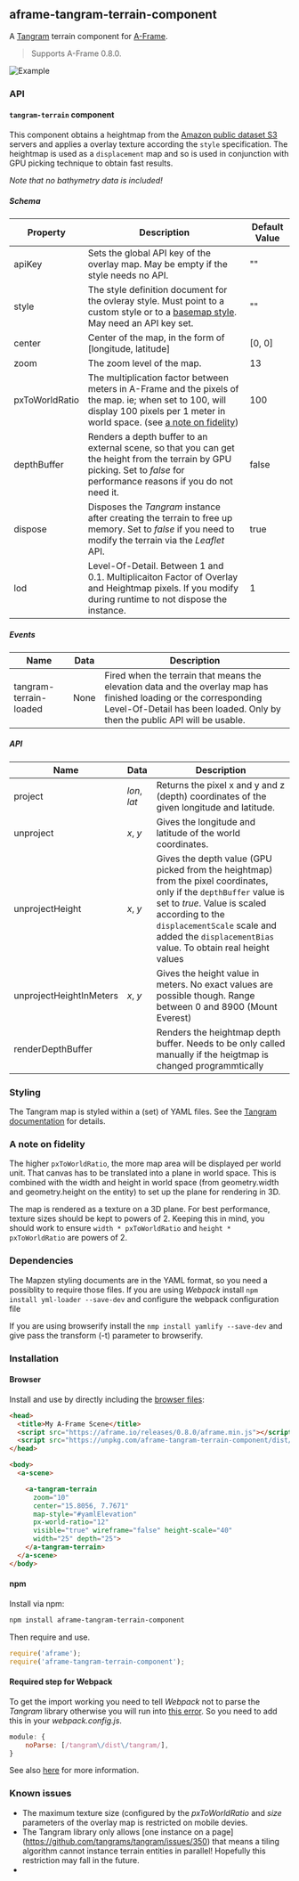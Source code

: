 ## aframe-tangram-terrain-component

A [Tangram](https://github.com/tangrams/tangram) terrain component for [A-Frame](https://aframe.io). 

> Supports A-Frame 0.8.0.

![Example](doc/example.jpg)

### API

#### `tangram-terrain` component

This component obtains a heightmap from the [Amazon public dataset S3](https://aws.amazon.com/public-datasets/terrain/) servers and applies a overlay texture according the `style` specification. The heightmap is used as a `displacement` map and so is used in conjunction with GPU picking technique to obtain fast results.

_Note that no bathymetry data is included!_

##### Schema
| Property | Description | Default Value |
| -------- | ----------- | ------------- |
| apiKey | Sets the global API key of the overlay map. May be empty if the style needs no API. | "" |
| style | The style definition document for the ovleray style. Must point to a custom style or to a [basemap style](https://www.nextzen.org/). May need an API key set. | "" |
| center | Center of the map, in the form of [longitude, latitude] | [0, 0] |
| zoom | The zoom level of the map. | 13 |
| pxToWorldRatio | The multiplication factor between meters in A-Frame and the pixels of the map. ie; when set to 100, will display 100 pixels per 1 meter in world space. (see [a note on fidelity](#a-note-on-fidelity)) | 100 |
| depthBuffer | Renders a depth buffer to an external scene, so that you can get the height from the terrain by GPU picking. Set to _false_ for performance reasons if you do not need it. | false |
| dispose | Disposes the _Tangram_ instance after creating the terrain to free up memory. Set to _false_ if you need to modify the terrain via the _Leaflet_ API. | true |
| lod | Level-Of-Detail. Between 1 and 0.1. Multiplicaiton Factor of Overlay and Heightmap pixels. If you modify during runtime to not dispose the instance. | 1 |

##### Events
| Name | Data | Description |
| -------- | ----------- | ------------- |
| tangram-terrain-loaded | None| Fired when the terrain that means the elevation data and the overlay map has finished loading or the corresponding Level-Of-Detail has been loaded. Only by then the public API will be usable. |



##### API
| Name | Data | Description |
| -------- | ----------- | ------------- |
| project | _lon_, _lat_| Returns the pixel x and y and z (depth) coordinates of the given longitude and latitude. |
| unproject | _x_, _y_| Gives the longitude and latitude of the world coordinates. |
| unprojectHeight | _x_, _y_| Gives the depth value (GPU picked from the heightmap) from the pixel coordinates, only if the `depthBuffer` value is set to _true_. Value is scaled according to the `displacementScale` scale and added the `displacementBias` value. To obtain real height values |
| unprojectHeightInMeters | _x_, _y_| Gives the height value in meters. No exact values are possible though. Range between 0 and 8900 (Mount Everest) |
| renderDepthBuffer | | Renders the heightmap depth buffer. Needs to be only called manually if the heigtmap is changed programmtically |

### Styling
The Tangram map is styled within a (set) of YAML files. See the [Tangram documentation](https://mapzen.com/documentation/tangram/) for details. 

### A note on fidelity

The higher `pxToWorldRatio`, the more map area will be displayed per world
unit. That canvas has to be translated into a plane in world space. This is
combined with the width and height in world space (from geometry.width and
geometry.height on the entity) to set up the plane for rendering in 3D.

The map is rendered as a texture on a 3D plane. For best performance, texture
sizes should be kept to powers of 2. Keeping this in mind, you should work to
ensure `width * pxToWorldRatio` and `height * pxToWorldRatio` are powers of 2.

### Dependencies
The Mapzen styling documents are in the YAML format, so you need a possiblity to require those files.
If you are using _Webpack_ install
`npm install yml-loader --save-dev` 
and configure the webpack configuration file

If you are using browserify install the
`nmp install yamlify --save-dev` 
and give pass the transform (-t) parameter to browserify.

### Installation

#### Browser

Install and use by directly including the [browser files](dist):

```html
<head>
  <title>My A-Frame Scene</title>
  <script src="https://aframe.io/releases/0.8.0/aframe.min.js"></script>
  <script src="https://unpkg.com/aframe-tangram-terrain-component/dist/aframe-tangram-terrain-component.min.js"></script>
</head>

<body>
  <a-scene>

    <a-tangram-terrain
      zoom="10" 
      center="15.8056, 7.7671" 
      map-style="#yamlElevation" 
      px-world-ratio="12"
      visible="true" wireframe="false" height-scale="40"
      width="25" depth="25">
    </a-tangram-terrain>
  </a-scene>
</body>
```

<!-- If component is accepted to the Registry, uncomment this. -->
<!--
Or with [angle](https://npmjs.com/package/angle/), you can install the proper
version of the component straight into your HTML file, respective to your
version of A-Frame:

```sh
angle install aframe-tangram-terrain-component
```
-->

#### npm

Install via npm:

```bash
npm install aframe-tangram-terrain-component
```

Then require and use.

```js
require('aframe');
require('aframe-tangram-terrain-component');
```

#### Required step for Webpack
To get the import working you need to tell _Webpack_ not to parse the _Tangram_ library otherwise you will run into [this error](https://github.com/tangrams/tangram/issues/559). So you need to add this in your _webpack.config.js_.

```js
module: {
    noParse: [/tangram\/dist\/tangram/],
}
```

See also [here](https://github.com/tangrams/tangram-play/wiki/Advanced-Tangram-for-front-end-engineers:-bundlers,-frameworks,-etc) for more information.


### Known issues
* The maximum texture size (configured by the _pxToWorldRatio_ and _size_ parameters of the overlay map is restricted on mobile devies.  
* The Tangram library only allows [one instance on a page] (https://github.com/tangrams/tangram/issues/350) that means a tiling algorithm cannot instance terrain entities in parallel! Hopefully this restriction may fall in the future.
* 
